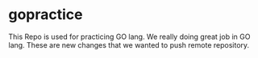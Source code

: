 # gopractice

This Repo is used for practicing GO lang. We really doing great job in GO lang. These are new
changes that we wanted to push remote repository.
